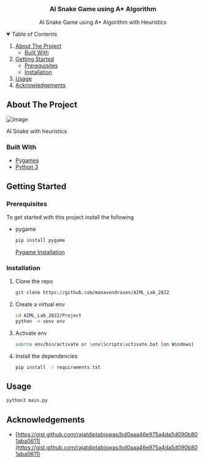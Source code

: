 <!-- PROJECT LOGO -->
<br />
<p align="center">

  <h3 align="center">AI Snake Game using A* Algorithm</h3>

  <p align="center">
		AI Snake Game using A* Algorithm with Heuristics
  
</p>

<!-- TABLE OF CONTENTS -->
<details open="open">
  <summary>Table of Contents</summary>
  <ol>
    <li>
      <a href="#about-the-project">About The Project</a>
      <ul>
        <li><a href="#built-with">Built With</a></li>
      </ul>
    </li>
    <li>
      <a href="#getting-started">Getting Started</a>
      <ul>
        <li><a href="#prerequisites">Prerequisites</a></li>
        <li><a href="#installation">Installation</a></li>
      </ul>
    </li>
    <li><a href="#usage">Usage</a></li>
    <li><a href="#acknowledgements">Acknowledgements</a></li>
  </ol>
</details>

<!-- ABOUT THE PROJECT -->

## About The Project

![image](https://user-images.githubusercontent.com/26283488/156333615-51ff9818-c6de-433a-bd22-60b1018fb41c.png)

AI Snake with heuristics

### Built With

- [Pygames](https://www.pygame.org)
- [Python 3](https://www.python.org)

<!-- GETTING STARTED -->

## Getting Started

### Prerequisites

To get started with this project install the following

- pygame
  ```sh
  pip install pygame
  ```
  [Pygame Installation](https://www.pygame.org/download.shtml)

### Installation

1. Clone the repo
   ```sh
   git clone https://github.com/manavendrasen/AIML_Lab_2022
   ```
2. Create a virtual env

   ```sh
   cd AIML_Lab_2022/Project
   python -m venv env
   ```

3. Activate env
   ```sh
   source env/bin/activate or \env\Scripts\activate.bat (on Windows)
   ```
4. Install the dependencies
   ```sh
   pip install -r requirements.txt
   ```

<!-- USAGE EXAMPLES -->

## Usage

```sh
python3 main.py
```

## Acknowledgements

- [https://gist.github.com/rajatdiptabiswas/bd0aaa46e975a4da5d090b801aba0611](https://gist.github.com/rajatdiptabiswas/bd0aaa46e975a4da5d090b801aba0611)
